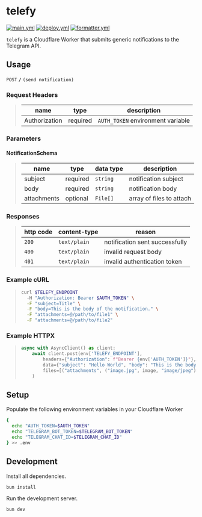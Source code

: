 # telefy

[![main.yml](https://github.com/winstxnhdw/telefy/actions/workflows/main.yml/badge.svg)](https://github.com/winstxnhdw/telefy/actions/workflows/main.yml)
[![deploy.yml](https://github.com/winstxnhdw/telefy/actions/workflows/deploy.yml/badge.svg)](https://github.com/winstxnhdw/telefy/actions/workflows/deploy.yml)
[![formatter.yml](https://github.com/winstxnhdw/telefy/actions/workflows/formatter.yml/badge.svg)](https://github.com/winstxnhdw/telefy/actions/workflows/formatter.yml)

`telefy` is a Cloudflare Worker that submits generic notifications to the Telegram API.

## Usage

`POST` **`/`** `(send notification)`

### Request Headers

> | name          |  type    | description                       |
> | ------------- | -------- | --------------------------------- |
> | Authorization | required | `AUTH_TOKEN` environment variable |

### Parameters

#### NotificationSchema

> | name        |  type    | data type      | description                   |
> | ----------- | -------- | ---------------| ----------------------------- |
> | subject     | required | `string`       | notification subject          |
> | body        | required | `string`       | notification body             |
> | attachments | optional | `File[]`       | array of files to attach      |

### Responses

> | http code | content-type | reason                          |
> | --------- | ------------ | ------------------------------- |
> | `200`     | `text/plain` | notification sent successfully  |
> | `400`     | `text/plain` | invalid request body            |
> | `401`     | `text/plain` | invalid authentication token    |

### Example cURL

> ```bash
> curl $TELEFY_ENDPOINT
>   -H "Authorization: Bearer $AUTH_TOKEN" \
>   -F "subject=Title" \
>   -F "body=This is the body of the notification." \
>   -F "attachments=@/path/to/file1" \
>   -F "attachments=@/path/to/file2"
> ```

### Example HTTPX

> ```python
> async with AsyncClient() as client:
>     await client.post(env['TELEFY_ENDPOINT'],
>         headers={"Authorization": f"Bearer {env['AUTH_TOKEN']}"},
>         data={"subject": "Hello World", "body": "This is the body of the notification."},
>         files=[("attachments", ("image.jpg", image, "image/jpeg"))],
>     )
> ```

## Setup

Populate the following environment variables in your Cloudflare Worker

```bash
{
  echo "AUTH_TOKEN=$AUTH_TOKEN"
  echo "TELEGRAM_BOT_TOKEN=$TELEGRAM_BOT_TOKEN"
  echo "TELEGRAM_CHAT_ID=$TELEGRAM_CHAT_ID"
} >> .env
```

## Development

Install all dependencies.

```bash
bun install
```

Run the development server.

```bash
bun dev
```
